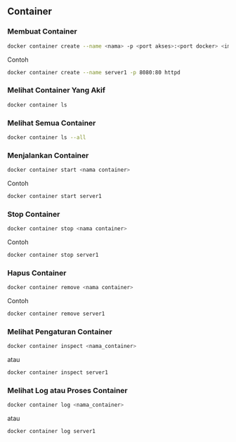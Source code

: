 ## Container

### Membuat Container

```bash
docker container create --name <nama> -p <port akses>:<port docker> <image docker>
```

Contoh

```bash
docker container create --name server1 -p 8080:80 httpd
```

### Melihat Container Yang Akif

```bash
docker container ls
```

### Melihat Semua Container

```bash
docker container ls --all
```

### Menjalankan Container

```bash
docker container start <nama container>
```

Contoh

```bash
docker container start server1
```

### Stop Container

```bash
docker container stop <nama container>
```

Contoh

```bash
docker container stop server1
```

### Hapus Container

```bash
docker container remove <nama container>
```

Contoh

```bash
docker container remove server1
```

### Melihat Pengaturan Container

```bash
docker container inspect <nama_container>
```

atau

```bash
docker container inspect server1
```

### Melihat Log atau Proses Container

```bash
docker container log <nama_container>
```

atau

```bash
docker container log server1
```
